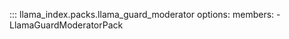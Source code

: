 ::: llama_index.packs.llama_guard_moderator
    options:
      members:
        - LlamaGuardModeratorPack
